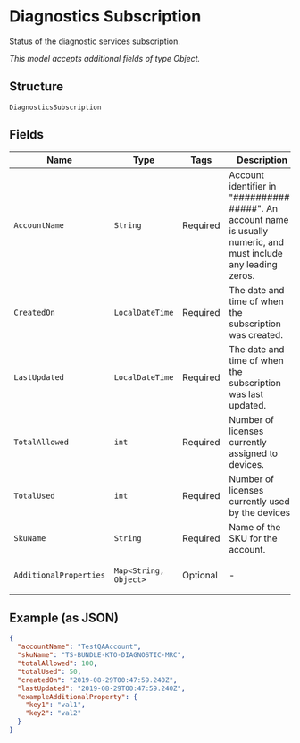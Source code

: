 
# Diagnostics Subscription

Status of the diagnostic services subscription.

*This model accepts additional fields of type Object.*

## Structure

`DiagnosticsSubscription`

## Fields

| Name | Type | Tags | Description | Getter | Setter |
|  --- | --- | --- | --- | --- | --- |
| `AccountName` | `String` | Required | Account identifier in "##########-#####". An account name is usually numeric, and must include any leading zeros. | String getAccountName() | setAccountName(String accountName) |
| `CreatedOn` | `LocalDateTime` | Required | The date and time of when the subscription was created. | LocalDateTime getCreatedOn() | setCreatedOn(LocalDateTime createdOn) |
| `LastUpdated` | `LocalDateTime` | Required | The date and time of when the subscription was last updated. | LocalDateTime getLastUpdated() | setLastUpdated(LocalDateTime lastUpdated) |
| `TotalAllowed` | `int` | Required | Number of licenses currently assigned to devices. | int getTotalAllowed() | setTotalAllowed(int totalAllowed) |
| `TotalUsed` | `int` | Required | Number of licenses currently used by the devices. | int getTotalUsed() | setTotalUsed(int totalUsed) |
| `SkuName` | `String` | Required | Name of the SKU for the account. | String getSkuName() | setSkuName(String skuName) |
| `AdditionalProperties` | `Map<String, Object>` | Optional | - | Object getAdditionalProperty(String key) | additionalProperty(String key, Object value) |

## Example (as JSON)

```json
{
  "accountName": "TestQAAccount",
  "skuName": "TS-BUNDLE-KTO-DIAGNOSTIC-MRC",
  "totalAllowed": 100,
  "totalUsed": 50,
  "createdOn": "2019-08-29T00:47:59.240Z",
  "lastUpdated": "2019-08-29T00:47:59.240Z",
  "exampleAdditionalProperty": {
    "key1": "val1",
    "key2": "val2"
  }
}
```

